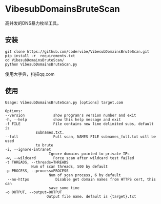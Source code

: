 # VibesubDomainsBruteScan

高并发的DNS暴力枚举工具。


## 安装

~~~shell
git clone https://github.com/codervibe/VibesubDomainsBruteScan.git
pip install -r  requirements.txt
cd VibesubDomainsBruteScan/
python VibesubDomainsBruteScan.py
~~~

使用大字典，扫描qq.com


## 使用 ##

	Usage: VibesubDomainsBruteScan.py [options] target.com

	Options:
	--version             show program's version number and exit
	-h, --help            show this help message and exit
	-f FILE               File contains new line delimited subs, default is
			      subnames.txt.
	--full                Full scan, NAMES FILE subnames_full.txt will be used
			      to brute
	-i, --ignore-intranet
                        Ignore domains pointed to private IPs
	-w, --wildcard        Force scan after wildcard test failed
	-t THREADS, --threads=THREADS
				Num of scan threads, 500 by default
	-p PROCESS, --process=PROCESS
		                Num of scan process, 6 by default
	 --no-https            Disable get domain names from HTTPS cert, this can
		                save some time
	-o OUTPUT, --output=OUTPUT
		               Output file name. default is {target}.txt		
